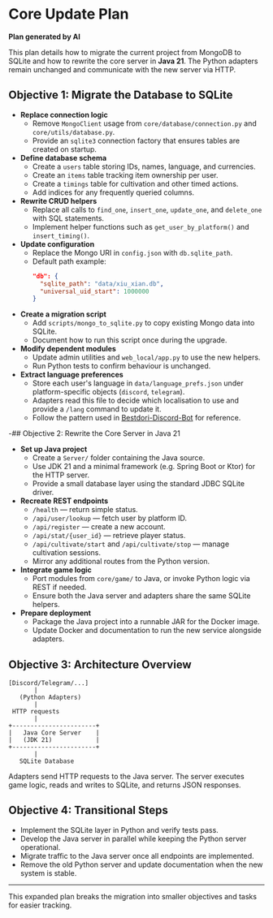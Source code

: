 # Core Update Plan

**Plan generated by AI**

This plan details how to migrate the current project from MongoDB to SQLite and how to rewrite the core server in **Java 21**. The Python adapters remain unchanged and communicate with the new server via HTTP.

## Objective 1: Migrate the Database to SQLite
- **Replace connection logic**
  - Remove `MongoClient` usage from `core/database/connection.py` and `core/utils/database.py`.
  - Provide an `sqlite3` connection factory that ensures tables are created on startup.
- **Define database schema**
  - Create a `users` table storing IDs, names, language, and currencies.
  - Create an `items` table tracking item ownership per user.
  - Create a `timings` table for cultivation and other timed actions.
  - Add indices for any frequently queried columns.
- **Rewrite CRUD helpers**
  - Replace all calls to `find_one`, `insert_one`, `update_one`, and `delete_one` with SQL statements.
  - Implement helper functions such as `get_user_by_platform()` and `insert_timing()`.
- **Update configuration**
  - Replace the Mongo URI in `config.json` with `db.sqlite_path`.
  - Default path example:
    ```json
    "db": {
      "sqlite_path": "data/xiu_xian.db",
      "universal_uid_start": 1000000
    }
    ```
- **Create a migration script**
  - Add `scripts/mongo_to_sqlite.py` to copy existing Mongo data into SQLite.
  - Document how to run this script once during the upgrade.
- **Modify dependent modules**
  - Update admin utilities and `web_local/app.py` to use the new helpers.
  - Run Python tests to confirm behaviour is unchanged.
- **Extract language preferences**
  - Store each user's language in `data/language_prefs.json` under platform-specific objects (`discord`, `telegram`).
  - Adapters read this file to decide which localisation to use and provide a `/lang` command to update it.
  - Follow the pattern used in [Bestdori-Discord-Bot](https://github.com/aosumi-rena/Bestdori-Discord-Bot) for reference.

-## Objective 2: Rewrite the Core Server in Java 21
- **Set up Java project**
  - Create a `Server/` folder containing the Java source.
  - Use JDK 21 and a minimal framework (e.g. Spring Boot or Ktor) for the HTTP server.
  - Provide a small database layer using the standard JDBC SQLite driver.
- **Recreate REST endpoints**
  - `/health` — return simple status.
  - `/api/user/lookup` — fetch user by platform ID.
  - `/api/register` — create a new account.
  - `/api/stat/{user_id}` — retrieve player status.
  - `/api/cultivate/start` and `/api/cultivate/stop` — manage cultivation sessions.
  - Mirror any additional routes from the Python version.
- **Integrate game logic**
  - Port modules from `core/game/` to Java, or invoke Python logic via REST if needed.
  - Ensure both the Java server and adapters share the same SQLite helpers.
- **Prepare deployment**
  - Package the Java project into a runnable JAR for the Docker image.
  - Update Docker and documentation to run the new service alongside adapters.

## Objective 3: Architecture Overview
```
[Discord/Telegram/...]
       |
   (Python Adapters)
       |
 HTTP requests
       |
+-----------------------+
|   Java Core Server    |
|   (JDK 21)            |
+-----------------------+
       |
   SQLite Database
```
Adapters send HTTP requests to the Java server. The server executes game logic, reads and writes to SQLite, and returns JSON responses.

## Objective 4: Transitional Steps
- Implement the SQLite layer in Python and verify tests pass.
- Develop the Java server in parallel while keeping the Python server operational.
- Migrate traffic to the Java server once all endpoints are implemented.
- Remove the old Python server and update documentation when the new system is stable.

---
This expanded plan breaks the migration into smaller objectives and tasks for easier tracking.
